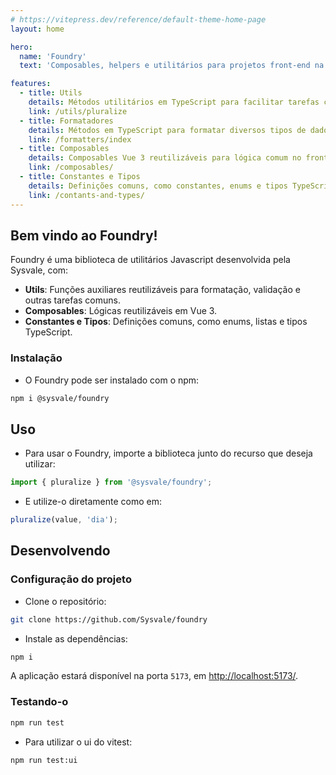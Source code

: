 ```yaml
---
# https://vitepress.dev/reference/default-theme-home-page
layout: home

hero:
  name: 'Foundry'
  text: 'Composables, helpers e utilitários para projetos front-end na Sysvale.'

features:
  - title: Utils
    details: Métodos utilitários em TypeScript para facilitar tarefas comuns no front-end.
    link: /utils/pluralize
  - title: Formatadores
    details: Métodos em TypeScript para formatar diversos tipos de dados.
    link: /formatters/index
  - title: Composables
    details: Composables Vue 3 reutilizáveis para lógica comum no front-end.
    link: /composables/
  - title: Constantes e Tipos
    details: Definições comuns, como constantes, enums e tipos TypeScript.
    link: /contants-and-types/
---
```


## Bem vindo ao Foundry!

Foundry é uma biblioteca de utilitários Javascript desenvolvida pela Sysvale, com:

- **Utils**: Funções auxiliares reutilizáveis para formatação, validação e outras tarefas comuns.
- **Composables**: Lógicas reutilizáveis em Vue 3.
- **Constantes e Tipos**: Definições comuns, como enums, listas e tipos TypeScript.

### Instalação

- O Foundry pode ser instalado com o npm:

```bash
npm i @sysvale/foundry
```

## Uso

- Para usar o Foundry, importe a biblioteca junto do recurso que deseja utilizar:

```js
import { pluralize } from '@sysvale/foundry';
```

- E utilize-o diretamente como em:

```js
pluralize(value, 'dia');
```

## Desenvolvendo

### Configuração do projeto

- Clone o repositório:

```bash
git clone https://github.com/Sysvale/foundry
```

- Instale as dependências:

```bash
npm i
```

A aplicação estará disponível na porta `5173`, em [http://localhost:5173/](http://localhost:5173/).

### Testando-o

```bash
npm run test
```

- Para utilizar o ui do vitest:

```bash
npm run test:ui
```
